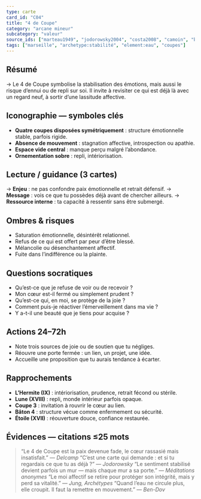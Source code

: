 ```yaml
---
type: carte
card_id: "C04"
title: "4 de Coupe"
category: "arcane mineur"
subcategory: "valeur"
source_ids: ["marteau1949", "jodorowsky2004", "costa2008", "camoin", "bendov2011", "delcamp", "nadolny2018", "jung", "meditations_anonymes", "nichols"]
tags: ["marseille", "archetype:stabilité", "element:eau", "coupes"]
---
```


## Résumé
→ Le 4 de Coupe symbolise la stabilisation des émotions, mais aussi le risque d’ennui ou de repli sur soi. Il invite à revisiter ce qui est déjà là avec un regard neuf, à sortir d’une lassitude affective.

## Iconographie — symboles clés
- **Quatre coupes disposées symétriquement** : structure émotionnelle stable, parfois rigide.
- **Absence de mouvement** : stagnation affective, introspection ou apathie.
- **Espace vide central** : manque perçu malgré l’abondance.
- **Ornementation sobre** : repli, intériorisation.

## Lecture / guidance (3 cartes)
→ **Enjeu** : ne pas confondre paix émotionnelle et retrait défensif.
→ **Message** : vois ce que tu possèdes déjà avant de chercher ailleurs.
→ **Ressource interne** : ta capacité à ressentir sans être submergé.

## Ombres & risques
- Saturation émotionnelle, désintérêt relationnel.
- Refus de ce qui est offert par peur d’être blessé.
- Mélancolie ou désenchantement affectif.
- Fuite dans l’indifférence ou la plainte.

## Questions socratiques
- Qu’est-ce que je refuse de voir ou de recevoir ?
- Mon cœur est-il fermé ou simplement prudent ?
- Qu’est-ce qui, en moi, se protège de la joie ?
- Comment puis-je réactiver l’émerveillement dans ma vie ?
- Y a-t-il une beauté que je tiens pour acquise ?

## Actions 24–72h
- Note trois sources de joie ou de soutien que tu négliges.
- Réouvre une porte fermée : un lien, un projet, une idée.
- Accueille une proposition que tu aurais tendance à écarter.

## Rapprochements
- **L’Hermite (IX)** : intériorisation, prudence, retrait fécond ou stérile.
- **Lune (XVIII)** : repli, monde intérieur parfois opaque.
- **Coupe 3** : invitation à rouvrir le cœur au lien.
- **Bâton 4** : structure vécue comme enfermement ou sécurité.
- **Étoile (XVII)** : réouverture douce, confiance restaurée.

## Évidences — citations ≤25 mots
> “Le 4 de Coupe est la paix devenue fade, le cœur rassasié mais insatisfait.” — *Delcamp*
> “C’est une carte qui demande : et si tu regardais ce que tu as déjà ?” — *Jodorowsky*
> “Le sentiment stabilisé devient parfois un mur — mais chaque mur a sa porte.” — *Méditations anonymes*
> “Le moi affectif se retire pour protéger son intégrité, mais y perd sa vitalité.” — *Jung, Archétypes*
> “Quand l’eau ne circule plus, elle croupit. Il faut la remettre en mouvement.” — *Ben-Dov*
